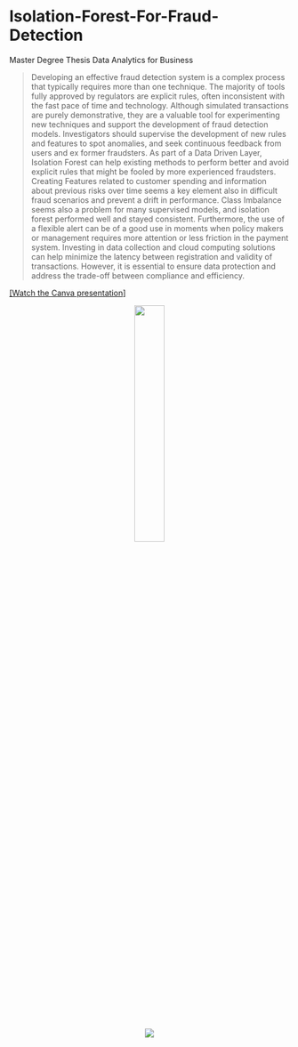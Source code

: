# Isolation-Forest-For-Fraud-Detection
Master Degree Thesis Data Analytics for Business


> Developing an effective fraud detection system is a complex process that
> typically requires more than one technique. The majority of tools fully approved
> by regulators are explicit rules, often inconsistent with the fast pace of time and
> technology. Although simulated transactions are purely demonstrative, they are
> a valuable tool for experimenting new techniques and support the development
> of fraud detection models. Investigators should supervise the development
> of new rules and features to spot anomalies, and seek continuous feedback
> from users and ex former fraudsters. As part of a Data Driven Layer, Isolation
> Forest can help existing methods to perform better and avoid explicit rules that
> might be fooled by more experienced fraudsters. Creating Features related to
> customer spending and information about previous risks over time seems a key
> element also in difficult fraud scenarios and prevent a drift in performance. Class
> Imbalance seems also a problem for many supervised models, and isolation
> forest performed well and stayed consistent. Furthermore, the use of a flexible
> alert can be of a good use in moments when policy makers or management
> requires more attention or less friction in the payment system. Investing in data
> collection and cloud computing solutions can help minimize the latency between
> registration and validity of transactions. However, it is essential to ensure data
> protection and address the trade-off between compliance and efficiency.

[[Watch the Canva presentation]](https://www.canva.com/design/DAFfN4hvlLU/KiUbNj0bft8UXolw-h3BOg/view)



<p align="center" width="100%">
    <img width="33%" src="https://i.stack.imgur.com/RJj4x.png">
</p>



<p align="center">
  <img src="http://some_place.com/image.png](https://user-images.githubusercontent.com/48164716/230608542-a0d61bcc-d3d5-4c35-82c4-4a30bbadfe60.png)" />
</p>
